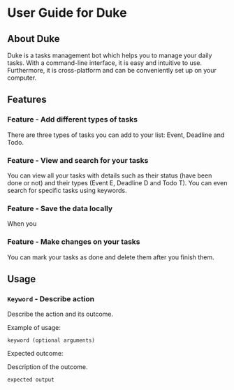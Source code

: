 # User Guide for Duke

## About Duke

Duke is a tasks management bot which helps you to manage your daily tasks. With a command-line interface, it is easy and intuitive to use. Furthermore, it is cross-platform and can be conveniently set up on your computer. 

## Features 

### Feature - Add different types of tasks

There are three types of tasks you can add to your list: Event, Deadline and Todo. 

### Feature - View and search for your tasks

You can view all your tasks with details such as their status (have been done or not) and their types (Event E, Deadline D and Todo T). You can even search for specific tasks using keywords. 

### Feature - Save the data locally

When you 

### Feature - Make changes on your tasks

You can mark your tasks as done and delete them after you finish them.

## Usage

### `Keyword` - Describe action

Describe the action and its outcome.

Example of usage: 

`keyword (optional arguments)`

Expected outcome:

Description of the outcome.

```
expected output
```
